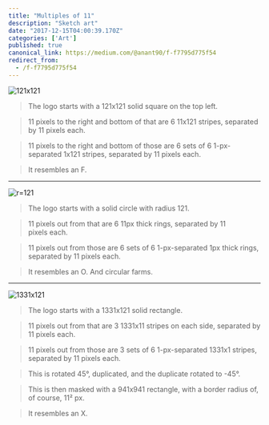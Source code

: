 ```yaml
---
title: "Multiples of 11"
description: "Sketch art"
date: "2017-12-15T04:00:39.170Z"
categories: ['Art']
published: true
canonical_link: https://medium.com/@anant90/f-f7795d775f54
redirect_from:
  - /f-f7795d775f54
---
```


![121x121](./asset-1.png)

> The logo starts with a 121x121 solid square on the top left.

> 11 pixels to the right and bottom of that are 6 11x121 stripes, separated by 11 pixels each.

> 11 pixels to the right and bottom of those are 6 sets of 6 1-px-separated 1x121 stripes, separated by 11 pixels each.

> It resembles an F.

---

![r=121](./asset-2.png)

> The logo starts with a solid circle with radius 121.

> 11 pixels out from that are 6 11px thick rings, separated by 11 pixels each.

> 11 pixels out from those are 6 sets of 6 1-px-separated 1px thick rings, separated by 11 pixels each.

> It resembles an O. And circular farms.

---

![1331x121](./asset-3.png)

> The logo starts with a 1331x121 solid rectangle.

> 11 pixels out from that are 3 1331x11 stripes on each side, separated by 11 pixels each.

> 11 pixels out from those are 3 sets of 6 1-px-separated 1331x1 stripes, separated by 11 pixels each.

> This is rotated 45°, duplicated, and the duplicate rotated to -45°.

> This is then masked with a 941x941 rectangle, with a border radius of, of course, 11² px.

> It resembles an X.
